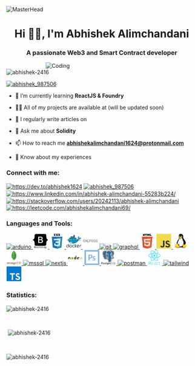 ![MasterHead](https://res.cloudinary.com/dektdpqse/image/upload/v1682449691/Web3_neux6s.jpg)
<h1 align="center">Hi 🙋‍♂️, I'm Abhishek Alimchandani</h1>
<h3 align="center">A passionate Web3 and Smart Contract developer</h3>
<img align="right" alt="Coding" width="400" src="https://imgs.search.brave.com/vNRWoqK5KpX2lV9iFcCgcufOeHQ3oPIdX0eKuhf00NU/rs:fit:800:600:1/g:ce/aHR0cHM6Ly9pbWFn/ZXMuc3F1YXJlc3Bh/Y2UtY2RuLmNvbS9j/b250ZW50L3YxLzU3/NjlmYzQwMWI2MzFi/YWIxYWRkYjJhYi8x/NTQxNTgwNjExNjI0/LVRFNjRRR0tSSkc4/U1dBSVVTN05TL2Nv/ZGluZy1mcmVhay5n/aWY.gif">

<p align="left"> <img src="https://komarev.com/ghpvc/?username=abhishek-2416&label=Profile%20views&color=0e75b6&style=flat" alt="abhishek-2416" /> </p>

<p align="left"> <a href="https://twitter.com/abhishek_987506" target="blank"><img src="https://img.shields.io/twitter/follow/abhishek_987506?logo=twitter&style=for-the-badge" alt="abhishek_987506" /></a> </p>

- 🌱 I’m currently learning **ReactJS & Foundry**

- 👨‍💻 All of my projects are available at (will be updated soon)

- 📝 I regularly write articles on

- 💬 Ask me about **Solidity**

- 📫 How to reach me **abhishekalimchandani1624@protonmail.com**

- 📄 Know about my experiences 

<h3 align="left">Connect with me:</h3>
<p align="left">
<a href="https://dev.to/https://dev.to/abhishek1624" target="blank"><img align="center" src="https://raw.githubusercontent.com/rahuldkjain/github-profile-readme-generator/master/src/images/icons/Social/devto.svg" alt="https://dev.to/abhishek1624" height="30" width="40" /></a>
<a href="https://twitter.com/abhishek_987506" target="blank"><img align="center" src="https://raw.githubusercontent.com/rahuldkjain/github-profile-readme-generator/master/src/images/icons/Social/twitter.svg" alt="abhishek_987506" height="30" width="40" /></a>
<a href="https://linkedin.com/in/https://www.linkedin.com/in/abhishek-alimchandani-55283b224/" target="blank"><img align="center" src="https://raw.githubusercontent.com/rahuldkjain/github-profile-readme-generator/master/src/images/icons/Social/linked-in-alt.svg" alt="https://www.linkedin.com/in/abhishek-alimchandani-55283b224/" height="30" width="40" /></a>
<a href="https://stackoverflow.com/users/https://stackoverflow.com/users/20242113/abhishek-alimchandani" target="blank"><img align="center" src="https://raw.githubusercontent.com/rahuldkjain/github-profile-readme-generator/master/src/images/icons/Social/stack-overflow.svg" alt="https://stackoverflow.com/users/20242113/abhishek-alimchandani" height="30" width="40" /></a>
<a href="https://www.leetcode.com/https://leetcode.com/abhishekalimchandani69/" target="blank"><img align="center" src="https://raw.githubusercontent.com/rahuldkjain/github-profile-readme-generator/master/src/images/icons/Social/leet-code.svg" alt="https://leetcode.com/abhishekalimchandani69/" height="30" width="40" /></a>
</p>

<h3 align="left">Languages and Tools:</h3>
<p align="left"> <a href="https://www.arduino.cc/" target="_blank" rel="noreferrer"> <img src="https://cdn.worldvectorlogo.com/logos/arduino-1.svg" alt="arduino" width="40" height="40"/> </a> <a href="https://getbootstrap.com" target="_blank" rel="noreferrer"> <img src="https://raw.githubusercontent.com/devicons/devicon/master/icons/bootstrap/bootstrap-plain-wordmark.svg" alt="bootstrap" width="40" height="40"/> </a> <a href="https://www.w3schools.com/css/" target="_blank" rel="noreferrer"> <img src="https://raw.githubusercontent.com/devicons/devicon/master/icons/css3/css3-original-wordmark.svg" alt="css3" width="40" height="40"/> </a> <a href="https://www.docker.com/" target="_blank" rel="noreferrer"> <img src="https://raw.githubusercontent.com/devicons/devicon/master/icons/docker/docker-original-wordmark.svg" alt="docker" width="40" height="40"/> </a> <a href="https://expressjs.com" target="_blank" rel="noreferrer"> <img src="https://raw.githubusercontent.com/devicons/devicon/master/icons/express/express-original-wordmark.svg" alt="express" width="40" height="40"/> </a> <a href="https://git-scm.com/" target="_blank" rel="noreferrer"> <img src="https://www.vectorlogo.zone/logos/git-scm/git-scm-icon.svg" alt="git" width="40" height="40"/> </a> <a href="https://graphql.org" target="_blank" rel="noreferrer"> <img src="https://www.vectorlogo.zone/logos/graphql/graphql-icon.svg" alt="graphql" width="40" height="40"/> </a> <a href="https://www.w3.org/html/" target="_blank" rel="noreferrer"> <img src="https://raw.githubusercontent.com/devicons/devicon/master/icons/html5/html5-original-wordmark.svg" alt="html5" width="40" height="40"/> </a> <a href="https://developer.mozilla.org/en-US/docs/Web/JavaScript" target="_blank" rel="noreferrer"> <img src="https://raw.githubusercontent.com/devicons/devicon/master/icons/javascript/javascript-original.svg" alt="javascript" width="40" height="40"/> </a> <a href="https://www.linux.org/" target="_blank" rel="noreferrer"> <img src="https://raw.githubusercontent.com/devicons/devicon/master/icons/linux/linux-original.svg" alt="linux" width="40" height="40"/> </a> <a href="https://www.mongodb.com/" target="_blank" rel="noreferrer"> <img src="https://raw.githubusercontent.com/devicons/devicon/master/icons/mongodb/mongodb-original-wordmark.svg" alt="mongodb" width="40" height="40"/> </a> <a href="https://www.microsoft.com/en-us/sql-server" target="_blank" rel="noreferrer"> <img src="https://www.svgrepo.com/show/303229/microsoft-sql-server-logo.svg" alt="mssql" width="40" height="40"/> </a> <a href="https://nextjs.org/" target="_blank" rel="noreferrer"> <img src="https://cdn.worldvectorlogo.com/logos/nextjs-2.svg" alt="nextjs" width="40" height="40"/> </a> <a href="https://nodejs.org" target="_blank" rel="noreferrer"> <img src="https://raw.githubusercontent.com/devicons/devicon/master/icons/nodejs/nodejs-original-wordmark.svg" alt="nodejs" width="40" height="40"/> </a> <a href="https://www.photoshop.com/en" target="_blank" rel="noreferrer"> <img src="https://raw.githubusercontent.com/devicons/devicon/master/icons/photoshop/photoshop-line.svg" alt="photoshop" width="40" height="40"/> </a> <a href="https://www.postgresql.org" target="_blank" rel="noreferrer"> <img src="https://raw.githubusercontent.com/devicons/devicon/master/icons/postgresql/postgresql-original-wordmark.svg" alt="postgresql" width="40" height="40"/> </a> <a href="https://postman.com" target="_blank" rel="noreferrer"> <img src="https://www.vectorlogo.zone/logos/getpostman/getpostman-icon.svg" alt="postman" width="40" height="40"/> </a> <a href="https://reactjs.org/" target="_blank" rel="noreferrer"> <img src="https://raw.githubusercontent.com/devicons/devicon/master/icons/react/react-original-wordmark.svg" alt="react" width="40" height="40"/> </a> <a href="https://tailwindcss.com/" target="_blank" rel="noreferrer"> <img src="https://www.vectorlogo.zone/logos/tailwindcss/tailwindcss-icon.svg" alt="tailwind" width="40" height="40"/> </a> <a href="https://www.typescriptlang.org/" target="_blank" rel="noreferrer"> <img src="https://raw.githubusercontent.com/devicons/devicon/master/icons/typescript/typescript-original.svg" alt="typescript" width="40" height="40"/> </a> </p>

<h3 align="left">Statistics:</h3>
<!-- <p><a href="https://www.buymeacoffee.com/abhishekalN"> <img align="left" src="https://cdn.buymeacoffee.com/buttons/v2/default-yellow.png" height="50" width="210" alt="abhishekalN" /></a></p><br>
 -->

<p><img align="center" src="https://github-readme-stats.vercel.app/api/top-langs?username=abhishek-2416&show_icons=true&locale=en&layout=compact" alt="abhishek-2416" /></p><br>
<p>&nbsp;<img align="center" src="https://github-readme-stats.vercel.app/api?username=abhishek-2416&show_icons=true&locale=en" alt="abhishek-2416" /></p><br>
<p><img align="center" src="https://github-readme-streak-stats.herokuapp.com/?user=abhishek-2416&" alt="abhishek-2416" /></p>
